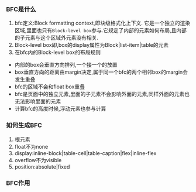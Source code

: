 ### BFC是什么

  1. bfc定义:Block formatting context,即块级格式化上下文.
  它是一个独立的渲染区域,里面也只有`Block-level box`参与.它规定了内部的元素如何布局,且内部的子元素与这个区域外元素没有相关.
  2. Block-level box即,box的display属性为Block|list-item|table的元素
  3. 在bfc内的Block-level box的布局规则
- 内部的box会垂直方向排列,一个接一个的放置
- box垂直方向的距离由margin决定,属于同一个bfc的两个相邻box的margin会发生重叠
- bfc的区域不会和float box重叠
- bfc是页面中的独立元素,里面的子元素不会影响外面的元素,同样外面的元素也无法影响里面的元素
- 计算bfc的高度时候,浮动元素也参与计算

### 如何生成BFC
 1. 根元素
 2. float不为none
 3. display:inline-block|table-cell|table-caption|flex|inline-flex
 4. overflow不为visible
 5. position:absolute|fixed

 ### BFC作用
 